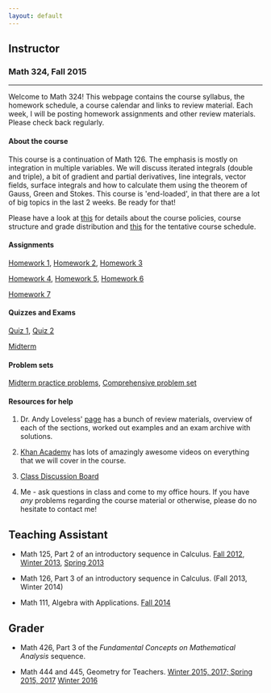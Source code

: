 ```yaml
---
layout: default
---
```


## Instructor

  ### Math 324, Fall 2015
------

Welcome to Math 324! This webpage contains the course syllabus, the homework schedule, a course calendar and links to review material. 
Each week, I will be posting homework assignments and other review materials. Please check back regularly.

#### About the course

This course is a continuation of Math 126. The emphasis is mostly
on integration in multiple variables. We will discuss  iterated integrals (double and
triple), a bit of gradient and partial derivatives, line integrals, vector fields, surface integrals and  how to calculate
them using the theorem of Gauss, Green and Stokes. This course is 'end-loaded', in that there
are a lot of big topics in the last 2 weeks. Be ready for that!

Please have a look at [this](teaching/syllabus_math_324_fall_2015.pdf) for details about the course policies, course structure and grade distribution and [this](teaching/CourseSchedulefall15.pdf) for the tentative course schedule.

#### Assignments

[Homework 1](teaching/math324fall2015hw1.pdf), [Homework 2](teaching/math324fall2015hw2.pdf), [Homework 3](teaching/math324fall2015hw3.pdf)

[Homework 4](teaching/math324fall2015hw4.pdf), [Homework 5](teaching/math324fall2015hw1.pdf), [Homework 6](teaching/math324fall2015hw1.pdf)

[Homework 7](teaching/math324fall2015hw1.pdf)

#### Quizzes and Exams

[Quiz 1](teaching/Quiz1math324fall2015.pdf), [Quiz 2](teaching/Quiz2math324fall2015.pdf)

[Midterm](teaching/MidtermSolutions.pdf)

#### Problem sets

[Midterm practice problems](teaching/practicemidtermmath324fall15.pdf), [Comprehensive problem set](teaching/ReviewProblemsfall15.pdf)

#### Resources for help

1. Dr. Andy Loveless' [page](https://sites.math.washington.edu/~aloveles/ArchivedMaterials/Math324/index.html) has a bunch
of review materials, overview of each of the sections, worked out examples and an exam archive with solutions. 

2. [Khan Academy](https://www.khanacademy.org/math/multivariable-calculus) has lots of amazingly awesome videos on everything 
that we will cover in the course. 

3. [Class Discussion Board](https://catalyst.uw.edu/catalyst/chooser/facb31d100d5df47192f587514e8c920)

4.  Me - ask questions in class and come to my office hours. If you have *any* problems regarding the course material or otherwise, 
please do no hesitate to contact me!


## Teaching Assistant

* Math 125, Part 2 of an introductory sequence in Calculus. [Fall 2012](https://sites.math.washington.edu/~yuan/class/M125A12/index.html), [Winter 2013](https://sites.math.washington.edu/~ep2/classes/125/125.html), [Spring 2013](https://sites.math.washington.edu/~aloveles/Math125Spring2013/index.html)

* Math 126, Part 3 of an introductory sequence in Calculus. (Fall 2013, Winter 2014)

* Math 111, Algebra with Applications. [Fall 2014](https://sites.math.washington.edu/~aloveles/Math111Fall2014/index.html)

## Grader

* Math 426, Part 3 of the *Fundamental Concepts on Mathematical Analysis* sequence.

* Math 444 and 445, Geometry for Teachers. [Winter 2015, 2017; Spring 2015, 2017](https://sites.math.washington.edu/~lee/Courses/archives.html) [Winter 2016](http://faculty.washington.edu/chirva/Math444_Winter2016/math444.html)
<br>
<br>
